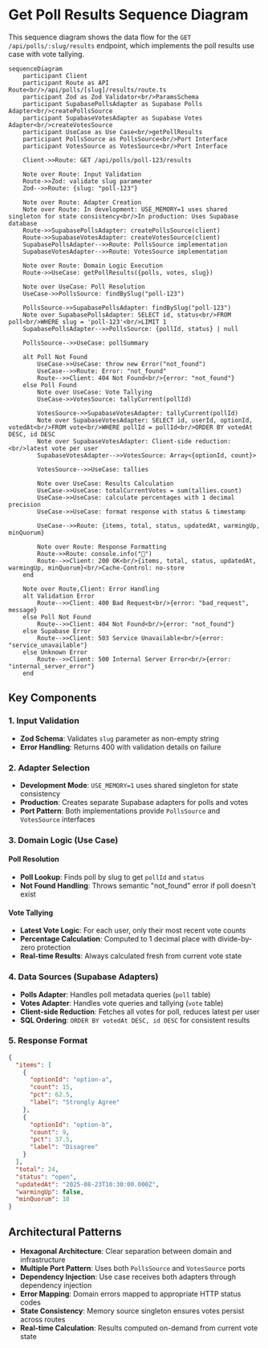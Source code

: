 # Get Poll Results Sequence Diagram

This sequence diagram shows the data flow for the `GET /api/polls/:slug/results` endpoint, which implements the poll results use case with vote tallying.

```mermaid
sequenceDiagram
    participant Client
    participant Route as API Route<br/>/api/polls/[slug]/results/route.ts
    participant Zod as Zod Validator<br/>ParamsSchema
    participant SupabasePollsAdapter as Supabase Polls Adapter<br/>createPollsSource
    participant SupabaseVotesAdapter as Supabase Votes Adapter<br/>createVotesSource
    participant UseCase as Use Case<br/>getPollResults
    participant PollsSource as PollsSource<br/>Port Interface
    participant VotesSource as VotesSource<br/>Port Interface

    Client->>Route: GET /api/polls/poll-123/results

    Note over Route: Input Validation
    Route->>Zod: validate slug parameter
    Zod-->>Route: {slug: "poll-123"}

    Note over Route: Adapter Creation
    Note over Route: In development: USE_MEMORY=1 uses shared singleton for state consistency<br/>In production: Uses Supabase database
    Route->>SupabasePollsAdapter: createPollsSource(client)
    Route->>SupabaseVotesAdapter: createVotesSource(client)
    SupabasePollsAdapter-->>Route: PollsSource implementation
    SupabaseVotesAdapter-->>Route: VotesSource implementation

    Note over Route: Domain Logic Execution
    Route->>UseCase: getPollResults({polls, votes, slug})

    Note over UseCase: Poll Resolution
    UseCase->>PollsSource: findBySlug("poll-123")

    PollsSource->>SupabasePollsAdapter: findBySlug("poll-123")
    Note over SupabasePollsAdapter: SELECT id, status<br/>FROM poll<br/>WHERE slug = 'poll-123'<br/>LIMIT 1
    SupabasePollsAdapter-->>PollsSource: {pollId, status} | null

    PollsSource-->>UseCase: pollSummary

    alt Poll Not Found
        UseCase->>UseCase: throw new Error("not_found")
        UseCase-->>Route: Error: "not_found"
        Route-->>Client: 404 Not Found<br/>{error: "not_found"}
    else Poll Found
        Note over UseCase: Vote Tallying
        UseCase->>VotesSource: tallyCurrent(pollId)

        VotesSource->>SupabaseVotesAdapter: tallyCurrent(pollId)
        Note over SupabaseVotesAdapter: SELECT id, userId, optionId, votedAt<br/>FROM vote<br/>WHERE pollId = pollId<br/>ORDER BY votedAt DESC, id DESC
        Note over SupabaseVotesAdapter: Client-side reduction:<br/>latest vote per user
        SupabaseVotesAdapter-->>VotesSource: Array<{optionId, count}>

        VotesSource-->>UseCase: tallies

        Note over UseCase: Results Calculation
        UseCase->>UseCase: totalCurrentVotes = sum(tallies.count)
        UseCase->>UseCase: calculate percentages with 1 decimal precision
        UseCase->>UseCase: format response with status & timestamp

        UseCase-->>Route: {items, total, status, updatedAt, warmingUp, minQuorum}

        Note over Route: Response Formatting
        Route->>Route: console.info("🎉")
        Route-->>Client: 200 OK<br/>{items, total, status, updatedAt, warmingUp, minQuorum}<br/>Cache-Control: no-store
    end

    Note over Route,Client: Error Handling
    alt Validation Error
        Route-->>Client: 400 Bad Request<br/>{error: "bad_request", message}
    else Poll Not Found
        Route-->>Client: 404 Not Found<br/>{error: "not_found"}
    else Supabase Error
        Route-->>Client: 503 Service Unavailable<br/>{error: "service_unavailable"}
    else Unknown Error
        Route-->>Client: 500 Internal Server Error<br/>{error: "internal_server_error"}
    end
```

## Key Components

### 1. Input Validation

- **Zod Schema**: Validates `slug` parameter as non-empty string
- **Error Handling**: Returns 400 with validation details on failure

### 2. Adapter Selection

- **Development Mode**: `USE_MEMORY=1` uses shared singleton for state consistency
- **Production**: Creates separate Supabase adapters for polls and votes
- **Port Pattern**: Both implementations provide `PollsSource` and `VotesSource` interfaces

### 3. Domain Logic (Use Case)

#### Poll Resolution

- **Poll Lookup**: Finds poll by slug to get `pollId` and `status`
- **Not Found Handling**: Throws semantic "not_found" error if poll doesn't exist

#### Vote Tallying

- **Latest Vote Logic**: For each user, only their most recent vote counts
- **Percentage Calculation**: Computed to 1 decimal place with divide-by-zero protection
- **Real-time Results**: Always calculated fresh from current vote state

### 4. Data Sources (Supabase Adapters)

- **Polls Adapter**: Handles poll metadata queries (`poll` table)
- **Votes Adapter**: Handles vote queries and tallying (`vote` table)
- **Client-side Reduction**: Fetches all votes for poll, reduces latest per user
- **SQL Ordering**: `ORDER BY votedAt DESC, id DESC` for consistent results

### 5. Response Format

```json
{
  "items": [
    {
      "optionId": "option-a",
      "count": 15,
      "pct": 62.5,
      "label": "Strongly Agree"
    },
    {
      "optionId": "option-b",
      "count": 9,
      "pct": 37.5,
      "label": "Disagree"
    }
  ],
  "total": 24,
  "status": "open",
  "updatedAt": "2025-08-23T10:30:00.000Z",
  "warmingUp": false,
  "minQuorum": 10
}
```

## Architectural Patterns

- **Hexagonal Architecture**: Clear separation between domain and infrastructure
- **Multiple Port Pattern**: Uses both `PollsSource` and `VotesSource` ports
- **Dependency Injection**: Use case receives both adapters through dependency injection
- **Error Mapping**: Domain errors mapped to appropriate HTTP status codes
- **State Consistency**: Memory source singleton ensures votes persist across routes
- **Real-time Calculation**: Results computed on-demand from current vote state
